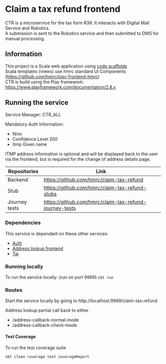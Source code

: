 # Claim a tax refund frontend

CTR is a microservice for the tax form R39. It interacts with Digital Mail Service and Robotics.
<br/>A submission is sent to the Robotics service and then submitted to DMS for manual processing.

## Information

This project is a Scala web application using [code scaffolds](https://github.com/hmrc/hmrc-frontend-scaffold.g8)
<br/>Scala templates (views) use hmrc standard UI Components (https://github.com/hmrc/play-frontend-hmrc)
<br/>CTR is build using the Play framework: https://www.playframework.com/documentation/2.8.x

## Running the service

Service Manager: CTR_ALL

Mandatory Auth Information:
- Nino
- Confidence Level 200
- Itmp Given name

ITMP address information is optional and will be displayed back to the user via the frontend, but
is required for the change of address details page.

|Repositories|Link|
|------------|----|
|Backend|https://github.com/hmrc/claim-tax-refund|
|Stub|https://github.com/hmrc/claim-tax-refund-stubs|
|Journey tests|https://github.com/hmrc/claim-tax-refund-journey-tests|

### Dependencies

This service is dependant on these other services:
- [Auth](https://github.com/hmrc/auth)
- [Address lookup frontend](https://github.com/hmrc/address-lookup-frontend)
- [Tai](https://github.com/hmrc/tai)

### Running locally

To run the service locally: (run on port 9969)
`sbt run`

### Routes

Start the service locally by going to http://localhost:9969/claim-tax-refund

Address lookup partial call back to either
- /address-callback-normal-mode
- /address-callback-check-mode


#### Test Coverage

To run the test coverage suite

`sbt clean coverage test coverageReport`